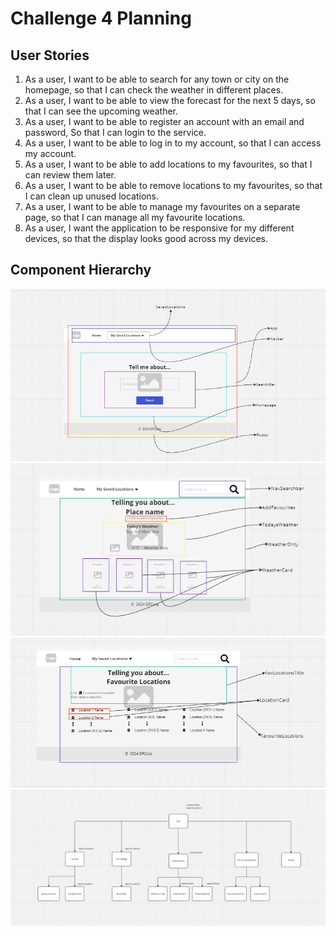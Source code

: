 # Challenge 4 Planning

## User Stories

1. As a user, I want to be able to search for any town or city on the homepage, so that I can check the weather in different places.
2. As a user, I want to be able to view the forecast for the next 5 days, so that I can see the upcoming weather.
3. As a user, I want to be able to register an account with an email and password, So that I can login to the service.
4. As a user, I want to be able to log in to my account, so that I can access my account.
5. As a user, I want to be able to add locations to my favourites, so that I can review them later.
6. As a user, I want to be able to remove locations to my favourites, so that I can clean up unused locations.
7. As a user, I want to be able to manage my favourites on a separate page, so that I can manage all my favourite locations.
8. As a user, I want the application to be responsive for my different devices, so that the display looks good across my devices.

## Component Hierarchy

![alt text](ComponentH1.png "ComponentH1")
![alt text](ComponentH2.png "ComponentH2")
![alt text](ComponentH3.png "ComponentH3")
![alt text](ComponentH4.png "ComponentH4")
